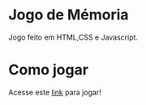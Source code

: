 # Jogo de Mémoria
Jogo feito em HTML,CSS e Javascript.
# Como jogar
Acesse este [link](https://yydaniel1999.github.io/dio-js-emoji-memory-game/) para jogar!
